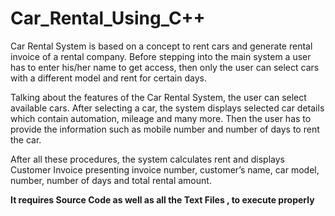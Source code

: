 # Car_Rental_Using_C++
Car Rental System is based on a concept to rent cars and generate rental invoice of a rental company. Before stepping into the main system a user has to enter his/her name to get access, then only the user can select cars with a different model and rent for certain days.

Talking about the features of the Car Rental System, the user can select available cars. After selecting a car, the system displays selected car details which contain automation, mileage and many more. Then the user has to provide the information such as mobile number and number of days to rent the car.

 After all these procedures, the system calculates rent and displays Customer Invoice presenting invoice number, customer’s name, car model, number, number of days and total rental amount.

**It requires Source Code as well as all the Text Files , to execute properly**
